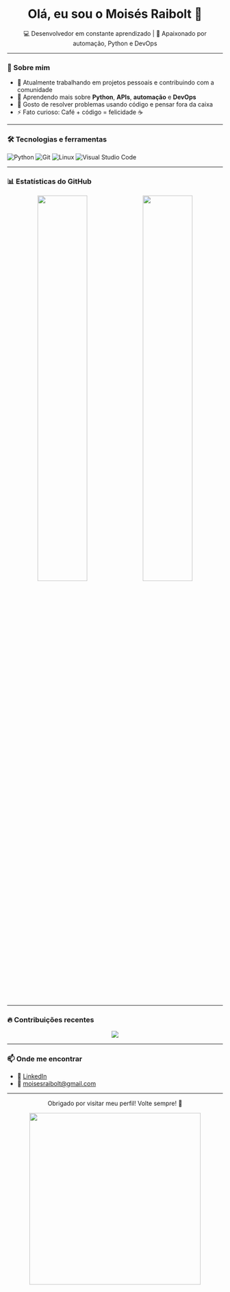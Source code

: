 <h1 align="center">Olá, eu sou o Moisés Raibolt 👋</h1>

<p align="center">
  💻 Desenvolvedor em constante aprendizado | 🚀 Apaixonado por automação, Python e DevOps
</p>

---

### 🧠 Sobre mim

- 🔭 Atualmente trabalhando em projetos pessoais e contribuindo com a comunidade
- 🌱 Aprendendo mais sobre **Python**, **APIs**, **automação** e **DevOps**
- 🧩 Gosto de resolver problemas usando código e pensar fora da caixa
- ⚡ Fato curioso: Café + código = felicidade ☕

---

### 🛠️ Tecnologias e ferramentas

![Python](https://img.shields.io/badge/Python-3776AB?style=for-the-badge&logo=python&logoColor=white)
![Git](https://img.shields.io/badge/Git-F05032?style=for-the-badge&logo=git&logoColor=white)
![Linux](https://img.shields.io/badge/Linux-FCC624?style=for-the-badge&logo=linux&logoColor=black)
![Visual Studio Code](https://img.shields.io/badge/VSCode-007ACC?style=for-the-badge&logo=visual-studio-code&logoColor=white)

---

### 📊 Estatísticas do GitHub

<p align="center">
  <img width="48%" src="https://github-readme-stats.vercel.app/api?username=MoiRaibolt&show_icons=true&theme=radical" />
  <img width="48%" src="https://github-readme-stats.vercel.app/api/top-langs/?username=MoiRaibolt&layout=compact&theme=radical" />
</p>

---

### 🔥 Contribuições recentes

<p align="center">
  <img src="https://github-readme-streak-stats.herokuapp.com/?user=MoiRaibolt&theme=radical" />
</p>

---

### 📫 Onde me encontrar

- 💼 [LinkedIn](https://www.linkedin.com/in/moisesraibolt/)
- 📧 moisesraibolt@gmail.com

---

<p align="center">
  Obrigado por visitar meu perfil! Volte sempre! 👋
</p>

<p align="center">
  <img src="notebook.png" width="400"/>
</p>

